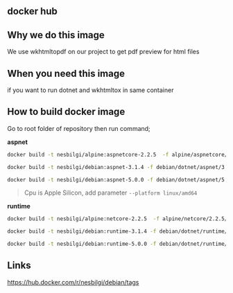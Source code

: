 docker hub
---

## Why we do this image

We use wkhtmltopdf on our project to get pdf preview for html files


## When you need this image

if you want to run  dotnet and wkhtmltox in same container


## How to build docker image

Go to root folder of repository then run command;


**aspnet**

```sh
docker build -t nesbilgi/alpine:aspnetcore-2.2.5  -f alpine/aspnetcore/2.2.5/Dockerfile .

docker build -t nesbilgi/debian:aspnet-3.1.4 -f debian/dotnet/aspnet/3.1.4/Dockerfile .

docker build -t nesbilgi/debian:aspnet-5.0.0 -f debian/dotnet/aspnet/5.0.0/Dockerfile .
```

> Cpu is Apple Silicon, add parameter `--platform linux/amd64`

**runtime**

```sh
docker build -t nesbilgi/alpine:netcore-2.2.5  -f alpine/netcore/2.2.5/Dockerfile .

docker build -t nesbilgi/debian:runtime-3.1.4 -f debian/dotnet/runtime/3.1.4/Dockerfile .

docker build -t nesbilgi/debian:runtime-5.0.0 -f debian/dotnet/runtime/5.0.0/Dockerfile .

```

## Links

https://hub.docker.com/r/nesbilgi/debian/tags
